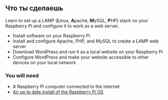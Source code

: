 ## Что ты сделаешь
Learn to set up a LAMP (**L**inux, **A**pache, **M**ySQL, **P**HP) stack on your Raspberry Pi and configure it to work as a web server.

 - Install software on your Raspberry Pi
 - Install and configure Apache, PHP, and MySQL to create a LAMP web server
 - Download WordPress and run it as a local website on your Raspberry Pi
 - Configure WordPress and make your website accessible to other devices on your local network


### You will need
- A Raspberry Pi computer connected to the internet
- [An up to date install of the Raspberry Pi OS](https://www.raspberrypi.org/downloads/)
